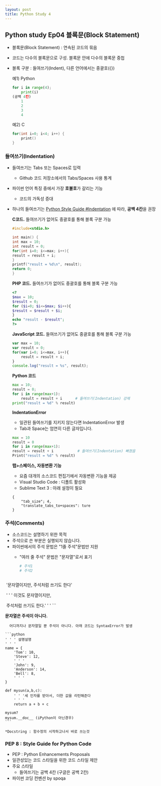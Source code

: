 ```yaml
---
layout: post
title: Python Study 4
---
```


## Python study Ep04 블록문(Block Statement)

- 블록문(Block Statement) : 연속된 코드의 묶음
- 코드는 다수의 블록문으로 구성. 블록문 안에 다수의 블록문 중첩
- 블록 구분 : 들여쓰기(Indent), 다른 언어에서는 중괄호({})

  예1) Python

    ```python
    for i in range(4);
	    print(i)
    (공백 4칸)
	    1 
	    2
	    3
	    4
    ```

    예2) C

    ```c
    for(int i=0; i<4; i++) {
        print()
    }
    ```

### 들여쓰기(Indentation)

- 들여쓰기는 Tabs 또는 Spaces로 입력
  - Github 코드 저장소에서의 Tabs/Spaces 사용 통계
- 파이썬 언어 특징 중에서 가장 **호불호**가 갈리는 기능
  - 코드의 가독성 증대
- 하나의 들여쓰기는 <u>Python Style Guide #Indentation</u> 에 따라, **공백 4칸**을 권장

    **C코드.** 들여쓰기가 없어도 중괄호를 통해 블록 구분 가능

    ```c
    #include<stdio.h>

    int main() {
    int max = 10;
    int result = 0;
    for(int i=0; i<=max; i++){
    result = result + i;
    }
    printf("result = %d\n", result);
    return 0;
    }
    ```

    **PHP 코드.** 들여쓰기가 없어도 중괄호를 통해 블록 구분 가능

    ```php
    <?
    $max = 10;
    $result = 0;
    for ($i=0; $i<=$max; $i++){
    $result = $result + $i;
    }
    echo "result - $result";
    ?>    
    ```

    **JavaScript 코드.** 들여쓰기가 없어도 중괄호를 통해 블록 구분 가능

    ```javascript
    var max = 10;
    var result = 0;
    for(var i=0; i<=max, i++){
        result = result + i;
    }
    console.log("result = %s", result);
    ```

    **Python 코드**

    ```python
    max = 10;
    result = 0;
    for i in range(max+1):
        result = result + i      # 들여쓰기(Indentation) 강제
    print("result = %d" % result)
    ```

    **IndentationError**

    - 일관된 들여쓰기를 지키지 않는다면 IndentationError 발생
    - Tab과 Space는 엄연히 다른 글자입니다.

    ```python
    max = 10
    result = 0
    for i in range(max+1):
    result = result + i           # 들여쓰기(Indentation) 빠졌음
    Print("result = %d" % result)
    ```

    **탭>스페이스, 자동변환 기능**

    - 요즘 대개의 소스코드 편집기에서 자동변환 기능을 제공
    - Visual Studio Code : 디폴트 활성화
    - Sublime Text 3 : 아래 설정이 필요

    ```
    {
        "tab_size"; 4,
        "translate_tabs_to+spaces": ture
    }
    ```

### 주석(Comments)

- 소스코드는 설명하기 위한 목적
- 주석으로 쓴 부분은 실행되지 않습니다. 
- 파이썬에서의 주석 문법은 "1줄 주석"문법만 지원
  - "여러 줄 주석" 문법은 "문자열"로서 표기

    ```python
    # 주석1
    # 주석2
    ```

    ```
​	'문자열이지만, 주석처럼 쓰기도 한다'

​	' ' ' 이것도 문자열이지만, 

​	주석처럼 쓰기도 한다.' ' ' 
    ```

  **문자열은 주석이 아니다.**

      어디까지나 문자열일 뿐 주석이 아니다. 아래 코드는 SyntaxError가 발생

    ```python
    ' ' ' 설명설명
    ' ' '
    name = {
	    'Tom': 10,
	    'Steve': 12,
	    ' ' '
	    'John': 9,
	    'Anderson': 14,
	    'Bell': 8,
	    ' ' '
    }

    def mysun(a,b,c):
        ' ' '세 인자를 받아서, 더한 값을 리턴해준다
        ' ' '
        return a + b + c

    mysum?
    mysum.__doc__ (iPython이 아닌경우)
    ```

    *Docstring : 함수정의 시작하고나서 바로 쓰는것

 ### PEP 8 : Style Guide for Python Code

- PEP : Python Enhancements Proposals
- 일관성있는 코드 스타일을 위한 코드 스타일 제안
- 주요 스타일
  - 들여쓰기는 공백 4칸 (구글은 공백 2칸)
- 파이썬 코딩 컨벤션 by spoqa 

